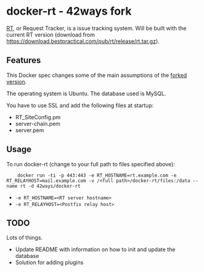 # docker-rt - 42ways fork

[RT](https://www.bestpractical.com/rt/), or Request Tracker, is a issue tracking system. Will be built with the current RT version (download from https://download.bestpractical.com/pub/rt/release/rt.tar.gz).

## Features

This Docker spec changes some of the main assumptions of the [forked version](https://github.com/reuteras/docker-rt).

The operating system is Ubuntu. The database used is MySQL.

You have to use SSL and add the following files at startup:

* RT_SiteConfig.pm
* server-chain.pem
* server.pem

## Usage

To run docker-rt (change to your full path to files specified above):

        docker run -ti -p 443:443 -e RT_HOSTNAME=rt.example.com -e RT_RELAYHOST=mail.example.com -v /<full path>/docker-rt/files:/data --name rt -d 42ways/docker-rt

* `-e RT_HOSTNAME=<RT server hostname>`
* `-e RT_RELAYHOST=<Postfix relay host>`

## TODO
Lots of things.

* Update README with information on how to init and update the database
* Solution for adding plugins
